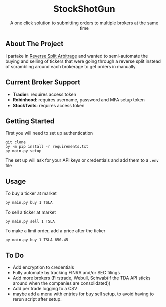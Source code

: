 
<h1 align="center">StockShotGun</h1>
<p align="center">
  A one click solution to submitting orders to multiple brokers at the same time
</p>

## About The Project
I partake in [Reverse Split Arbitrage](https://www.reversesplitarbitrage.com/) and wanted to semi-automate the buying and selling of tickers that were going through a reverse split instead of scrambling around each brokerage to get orders in manually.

## Current Broker Support
* **Tradier**: requires access token
* **Robinhood**: requires username, password and MFA setup token
* **StockTwits**: requires access token

## Getting Started
First you will need to set up authentication
```
git clone 
py -m pip install -r requirements.txt
py main.py setup 
```
The set up will ask for your API keys or credentials and add them to a ```.env``` file

## Usage
To buy a ticker at market
```
py main.py buy 1 TSLA 
```
To sell a ticker at market
```
py main.py sell 1 TSLA 
```
To make a limit order, add a price after the ticker
```
py main.py buy 1 TSLA 650.45
```

## To Do
* Add encryption to credentials
* Fully automate by tracking FINRA and/or SEC filings
* Add more brokers (Firstrade, Webull, Schwab(if the TDA API sticks around when the companies are consolidated))
* Add per trade logging to a CSV
* maybe add a menu with entries for buy sell setup, to avoid having to rerun script after setup.
